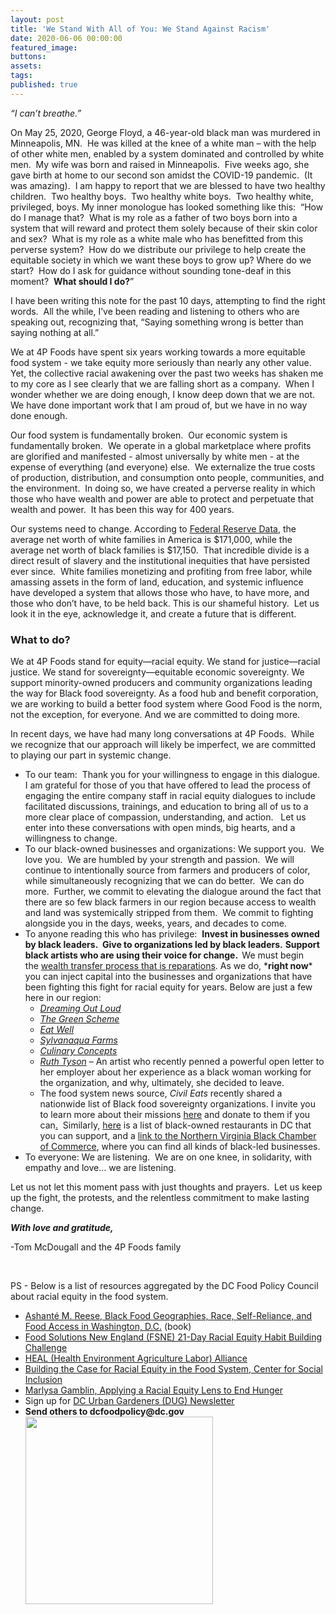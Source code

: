 ```yaml
---
layout: post
title: 'We Stand With All of You: We Stand Against Racism'
date: 2020-06-06 00:00:00
featured_image:
buttons:
assets:
tags:
published: true
---
```


<div class="editable"><p><em>&ldquo;I can&rsquo;t breathe.&rdquo;&nbsp;</em></p><p>On May 25, 2020, George Floyd, a 46-year-old black man was murdered in Minneapolis, MN.&nbsp; He was killed at the knee of a white man &ndash; with the help of other white men, enabled by a system dominated and controlled by white men.&nbsp; My wife was born and raised in Minneapolis.&nbsp; Five weeks ago, she gave birth at home to our second son amidst the COVID-19 pandemic.&nbsp; (It was amazing).&nbsp; I am happy to report that we are blessed to have two healthy children.&nbsp; Two healthy boys.&nbsp; Two healthy white boys.&nbsp; Two healthy white, privileged, boys. My inner monologue has looked something like this:&nbsp; &ldquo;How do I manage that?&nbsp; What is my role as a father of two boys born into a system that will reward and protect them solely because of their skin color and sex?&nbsp; What is my role as a white male who has benefitted from this perverse system?&nbsp; How do we distribute our privilege to help create the equitable society in which we want these boys to grow up? Where do we start?&nbsp; How do I ask for guidance without sounding tone-deaf in this moment? &nbsp;<b>What should I do?</b>&rdquo;</p><p>I have been writing this note for the past 10 days, attempting to find the right words.&nbsp; All the while, I&rsquo;ve been reading and listening to others who are speaking out, recognizing that, &ldquo;Saying something wrong is better than saying nothing at all.&rdquo;</p><p>We at 4P Foods have spent six years working towards a more equitable food system - we take equity more seriously than nearly any other value.&nbsp; Yet, the collective racial awakening over the past two weeks has shaken me to my core as I see clearly that we are falling short as a company.&nbsp; When I wonder whether we are doing enough, I know deep down that we are not. &nbsp; We have done important work that I am proud of, but we have in no way done enough.</p><p>Our food system is fundamentally broken.&nbsp; Our economic system is fundamentally broken.&nbsp; We operate in a global marketplace where profits are glorified and manifested - almost universally by white men - at the expense of everything (and everyone) else.&nbsp; We externalize the true costs of production, distribution, and consumption onto people, communities, and the environment.&nbsp; In doing so, we have created a perverse reality in which those who have wealth and power are able to protect and perpetuate that wealth and power.&nbsp; It has been this way for 400 years.</p><p>Our systems need to change. According to&nbsp;<a href="https://www.federalreserve.gov/econres/notes/feds-notes/recent-trends-in-wealth-holding-by-race-and-ethnicity-evidence-from-the-survey-of-consumer-finances-20170927.htm">Federal Reserve Data</a>, the average net worth of white families in America is $171,000, while the average net worth of black families is $17,150.&nbsp; That incredible divide is a direct result of slavery and the institutional inequities that have persisted ever since.&nbsp; White families monetizing and profiting from free labor, while amassing assets in the form of land, education, and systemic influence have developed a system that allows those who have, to have more, and those who don&rsquo;t have, to be held back. This is our shameful history.&nbsp; Let us look it in the eye, acknowledge it, and create a future that is different.</p><h3><b>What to do?</b></h3><p>We at 4P Foods stand for equity&mdash;racial equity. We stand for justice&mdash;racial justice. We stand for sovereignty&mdash;equitable economic sovereignty. We support minority-owned producers and community organizations leading the way for Black food sovereignty. As a food hub and benefit corporation, we are working to build a better food system where Good Food is the norm, not the exception, for everyone. And we are committed to doing more.</p><p>In recent days, we have had many long conversations at 4P Foods.&nbsp; While we recognize that our approach will likely be imperfect, we are committed to playing our part in systemic change.</p><ul><li>To our team:&nbsp; Thank you for your willingness to engage in this dialogue.&nbsp; I am grateful for those of you that have offered to lead the process of engaging the entire company staff in racial equity dialogues to include facilitated discussions, trainings, and education to bring all of us to a more clear place of compassion, understanding, and action. &nbsp; Let us enter into these conversations with open minds, big hearts, and a willingness to change.</li><li>To our black-owned businesses and organizations: We support you.&nbsp; We love you.&nbsp; We are humbled by your strength and passion.&nbsp; We will continue to intentionally source from farmers and producers of color, while simultaneously recognizing that we can do better.&nbsp; We can do more.&nbsp; Further, we commit to elevating the dialogue around the fact that there are so few black farmers in our region because access to wealth and land was systemically stripped from them.&nbsp; We commit to fighting alongside you in the days, weeks, years, and decades to come.</li><li>To anyone reading this who has privilege: &nbsp;<b>Invest in businesses owned by black leaders.&nbsp; Give to organizations led by black leaders.</b>&nbsp;<b>Support black artists who are using their voice for change. &nbsp;</b>We must begin the&nbsp;<a href="https://www.brookings.edu/policy2020/bigideas/why-we-need-reparations-for-black-americans/">wealth transfer process that is reparations</a>. As we do, *<b>right now</b>* you can inject capital into the businesses and organizations that have been fighting this fight for racial equity for years. Below are just a few here in our region:<ul><li><em><a href="https://dreamingoutloud.org/">Dreaming Out Loud</a></em></li><li><em><a href="http://www.greenscheme.org/">The Green Scheme</a></em></li><li><em><a href="https://www.eatwell.world/">Eat Well</a></em></li><li><em><a href="https://www.kickstarter.com/projects/sylvanaqua/sylvanaqua-farms-food-grown-in-natural-ecosystems">Sylvanaqua Farms</a></em></li><li><em><a href="http://culinaryconceptsab.com/">Culinary Concepts</a></em></li><li><em><a href="https://www.patreon.com/momentofruth">Ruth Tyson</a></em>&nbsp;&ndash; An artist who recently penned a powerful open letter to her employer about her experience as a black woman working for the organization, and why, ultimately, she decided to leave.</li><li>The food system news source,&nbsp;<em>Civil Eats</em>&nbsp;recently shared a nationwide list of Black food sovereignty organizations. I invite you to learn more about their missions&nbsp;<a href="https://civileats.com/2020/06/02/want-to-see-food-and-land-justice-for-black-americans-support-these-groups/">here</a>&nbsp;and donate to them if you can<a href="https://civileats.com/2020/06/02/want-to-see-food-and-land-justice-for-black-americans-support-these-groups/">.</a>&nbsp; Similarly,&nbsp;<a href="https://www.feedthemalik.com/post/dc-black-owned-open-covid-19">here</a>&nbsp;is a list of black-owned restaurants in DC that you can support, and a&nbsp;<a href="http://www.northernvirginiabcc.org/#nvbcc">link to the Northern Virginia Black Chamber of Commerce</a>, where you can find all kinds of black-led businesses.</li></ul></li><li>To everyone: We are listening.&nbsp; We are on one knee, in solidarity, with empathy and love&hellip; we are listening.</li></ul><p>Let us not let this moment pass with just thoughts and prayers.&nbsp; Let us keep up the fight, the protests, and the relentless commitment to make lasting change.</p><p><em><strong>With love and gratitude,</strong></em></p><p>-Tom McDougall and the 4P Foods family</p><p>&nbsp;</p><p>PS - Below is a list of resources aggregated by the DC Food Policy Council about racial equity in the food system.&nbsp;</p><ul><li><a target="_blank" href="https://uncpress.org/book/9781469651507/black-food-geographies/">Ashant&eacute; M. Reese, Black Food Geographies, Race, Self-Reliance, and Food Access in Washington, D.C.</a>&nbsp;(book)</li><li><a target="_blank" href="https://foodsolutionsne.org/21-day-racial-equity-habit-building-challenge/">Food Solutions New England (FSNE) 21-Day Racial Equity Habit Building Challenge</a></li><li><a target="_blank" href="https://healfoodalliance.org/">HEAL (Health Environment Agriculture Labor) Alliance</a></li><li><a target="_blank" href="https://www.centerforsocialinclusion.org/wp-content/uploads/2014/07/Building-the-Case-for-Racial-Equity-in-the-Food-System.pdf">Building the Case for Racial Equity in the Food System, Center for Social Inclusion</a></li><li><a target="_blank" href="https://www.bread.org/library/applying-racial-equity-lens-end-hunger#:~:text=A%20new%20report%20from%20Bread,food%20insecure%20and%20no%20longer">Marlysa Gamblin, Applying a Racial Equity Lens to End Hunger</a></li><li>Sign up for&nbsp;<a target="_blank" href="http://dugnetwork.org/newsletter/">DC Urban Gardeners (DUG) Newsletter</a></li><li><strong>Send others to dcfoodpolicy@dc.gov</strong><img src="/uploads/4p-foods-rgb-logo-color-color-300x300.jpg" width="300" height="300" /></li></ul></div>